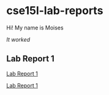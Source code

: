 # cse15l-lab-reports
Hi! My name is Moises
 
 *It worked*

## Lab Report 1

[Lab Report 1](lab-report-1-week-2.html)

[Lab Report 1](https://molmedo3.github.io/cse15l-lab-reports/lab-report-1-week-2.html)
